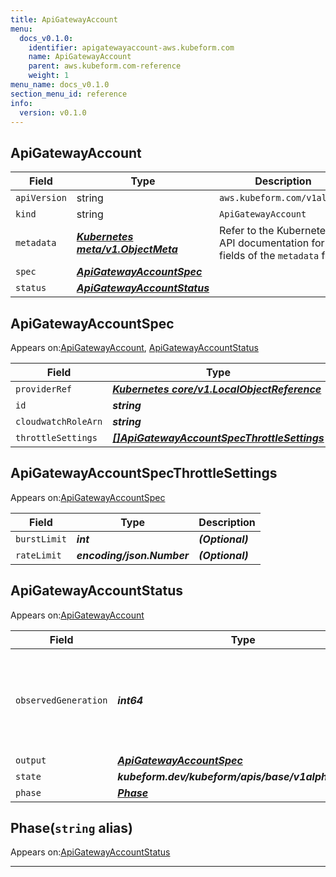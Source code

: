 ```yaml
---
title: ApiGatewayAccount
menu:
  docs_v0.1.0:
    identifier: apigatewayaccount-aws.kubeform.com
    name: ApiGatewayAccount
    parent: aws.kubeform.com-reference
    weight: 1
menu_name: docs_v0.1.0
section_menu_id: reference
info:
  version: v0.1.0
---
```


## ApiGatewayAccount
| Field | Type | Description |
| ------ | ----- | ----------- |
| `apiVersion` | string | `aws.kubeform.com/v1alpha1` |
|    `kind` | string | `ApiGatewayAccount` |
| `metadata` | ***[Kubernetes meta/v1.ObjectMeta](https://kubernetes.io/docs/reference/generated/kubernetes-api/v1.13/#objectmeta-v1-meta)***|Refer to the Kubernetes API documentation for the fields of the `metadata` field.|
| `spec` | ***[ApiGatewayAccountSpec](#apigatewayaccountspec)***||
| `status` | ***[ApiGatewayAccountStatus](#apigatewayaccountstatus)***||
## ApiGatewayAccountSpec

Appears on:[ApiGatewayAccount](#apigatewayaccount), [ApiGatewayAccountStatus](#apigatewayaccountstatus)

| Field | Type | Description |
| ------ | ----- | ----------- |
| `providerRef` | ***[Kubernetes core/v1.LocalObjectReference](https://kubernetes.io/docs/reference/generated/kubernetes-api/v1.13/#localobjectreference-v1-core)***||
| `id` | ***string***||
| `cloudwatchRoleArn` | ***string***| ***(Optional)*** |
| `throttleSettings` | ***[[]ApiGatewayAccountSpecThrottleSettings](#apigatewayaccountspecthrottlesettings)***| ***(Optional)*** |
## ApiGatewayAccountSpecThrottleSettings

Appears on:[ApiGatewayAccountSpec](#apigatewayaccountspec)

| Field | Type | Description |
| ------ | ----- | ----------- |
| `burstLimit` | ***int***| ***(Optional)*** |
| `rateLimit` | ***encoding/json.Number***| ***(Optional)*** |
## ApiGatewayAccountStatus

Appears on:[ApiGatewayAccount](#apigatewayaccount)

| Field | Type | Description |
| ------ | ----- | ----------- |
| `observedGeneration` | ***int64***| ***(Optional)*** Resource generation, which is updated on mutation by the API Server.|
| `output` | ***[ApiGatewayAccountSpec](#apigatewayaccountspec)***| ***(Optional)*** |
| `state` | ***kubeform.dev/kubeform/apis/base/v1alpha1.State***| ***(Optional)*** |
| `phase` | ***[Phase](#phase)***| ***(Optional)*** |
## Phase(`string` alias)

Appears on:[ApiGatewayAccountStatus](#apigatewayaccountstatus)

---
